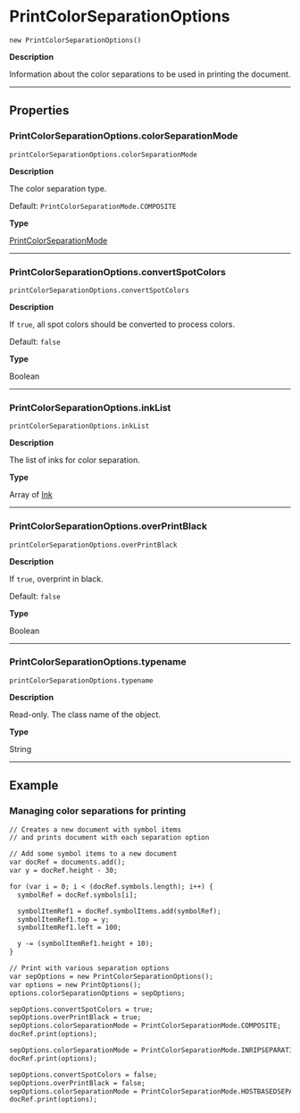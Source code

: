# PrintColorSeparationOptions

`new PrintColorSeparationOptions()`

**Description**

Information about the color separations to be used in printing the document.

---

## Properties

### PrintColorSeparationOptions.colorSeparationMode

`printColorSeparationOptions.colorSeparationMode`

**Description**

The color separation type.

Default: `PrintColorSeparationMode.COMPOSITE`

**Type**

[PrintColorSeparationMode](scripting-constants.md#jsobjref-scripting-constants-printcolorseparationmode)

---

### PrintColorSeparationOptions.convertSpotColors

`printColorSeparationOptions.convertSpotColors`

**Description**

If `true`, all spot colors should be converted to process colors.

Default: `false`

**Type**

Boolean

---

### PrintColorSeparationOptions.inkList

`printColorSeparationOptions.inkList`

**Description**

The list of inks for color separation.

**Type**

Array of [Ink](./Ink.md)

---

### PrintColorSeparationOptions.overPrintBlack

`printColorSeparationOptions.overPrintBlack`

**Description**

If `true`, overprint in black.

Default: `false`

**Type**

Boolean

---

### PrintColorSeparationOptions.typename

`printColorSeparationOptions.typename`

**Description**

Read-only. The class name of the object.

**Type**

String

---

## Example

### Managing color separations for printing

```default
// Creates a new document with symbol items
// and prints document with each separation option

// Add some symbol items to a new document
var docRef = documents.add();
var y = docRef.height - 30;

for (var i = 0; i < (docRef.symbols.length); i++) {
  symbolRef = docRef.symbols[i];

  symbolItemRef1 = docRef.symbolItems.add(symbolRef);
  symbolItemRef1.top = y;
  symbolItemRef1.left = 100;

  y -= (symbolItemRef1.height + 10);
}

// Print with various separation options
var sepOptions = new PrintColorSeparationOptions();
var options = new PrintOptions();
options.colorSeparationOptions = sepOptions;

sepOptions.convertSpotColors = true;
sepOptions.overPrintBlack = true;
sepOptions.colorSeparationMode = PrintColorSeparationMode.COMPOSITE;
docRef.print(options);

sepOptions.colorSeparationMode = PrintColorSeparationMode.INRIPSEPARATION;
docRef.print(options);

sepOptions.convertSpotColors = false;
sepOptions.overPrintBlack = false;
sepOptions.colorSeparationMode = PrintColorSeparationMode.HOSTBASEDSEPARATION;
docRef.print(options);
```
